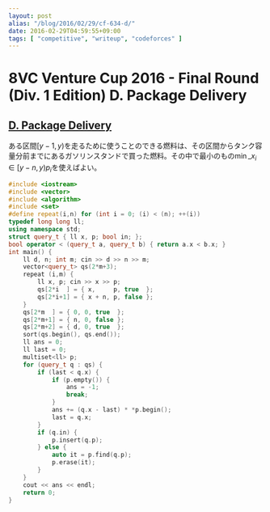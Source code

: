 ```yaml
---
layout: post
alias: "/blog/2016/02/29/cf-634-d/"
date: 2016-02-29T04:59:55+09:00
tags: [ "competitive", "writeup", "codeforces" ]
---
```


# 8VC Venture Cup 2016 - Final Round (Div. 1 Edition) D. Package Delivery

## [D. Package Delivery](http://codeforces.com/contest/634/problem/D)

ある区間$[y-1,y)$を走るために使うことのできる燃料は、その区間からタンク容量分前までにあるガソリンスタンドで買った燃料。その中で最小のもの$\min\_{x_i \in [y-n,y)} p_i$を使えばよい。

``` c++
#include <iostream>
#include <vector>
#include <algorithm>
#include <set>
#define repeat(i,n) for (int i = 0; (i) < (n); ++(i))
typedef long long ll;
using namespace std;
struct query_t { ll x, p; bool in; };
bool operator < (query_t a, query_t b) { return a.x < b.x; }
int main() {
    ll d, n; int m; cin >> d >> n >> m;
    vector<query_t> qs(2*m+3);
    repeat (i,m) {
        ll x, p; cin >> x >> p;
        qs[2*i  ] = { x,     p, true  };
        qs[2*i+1] = { x + n, p, false };
    }
    qs[2*m  ] = { 0, 0, true  };
    qs[2*m+1] = { n, 0, false };
    qs[2*m+2] = { d, 0, true  };
    sort(qs.begin(), qs.end());
    ll ans = 0;
    ll last = 0;
    multiset<ll> p;
    for (query_t q : qs) {
        if (last < q.x) {
            if (p.empty()) {
                ans = -1;
                break;
            }
            ans += (q.x - last) * *p.begin();
            last = q.x;
        }
        if (q.in) {
            p.insert(q.p);
        } else {
            auto it = p.find(q.p);
            p.erase(it);
        }
    }
    cout << ans << endl;
    return 0;
}
```
